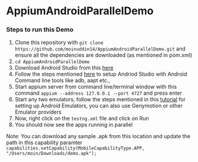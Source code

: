 # AppiumAndroidParallelDemo

### Steps to run this Demo

1. Clone this repository with `git clone https://github.com/moinuddin14/AppiumAndroidParallelDemo.git` and ensure all the dependencies are downloaded (as mentioned in pom.xml)
2. `cd AppiumAndroidParallelDemo`
3. Download Android Studio from this [here](https://developer.android.com/studio)
4. Follow the steps mentioned [here](https://developer.android.com/studio/install) to setup Andriod Studio with Android Command line tools like adb, aapt etc., 
5. Start appium server from command line/terminal window with this command `appium --address 127.0.0.1 --port 4727` and press enter
6. Start any two emulators, follow the steps mentioned in this [tutorial](https://www.dummies.com/web-design-development/mobile-apps/how-to-set-up-an-emulator-in-android-studio/) for setting up Android Emulators, you can also use Genymotion or other Emulator providers
7. Now, right click on the `testng.xml` file and click on Run
8. You should now see the apps running in parallel

Note: You can download any sample .apk from this location and update the path in this capability paramter `capabilities.setCapability(MobileCapabilityType.APP, "/Users/moin/Downloads/demo.apk");`
